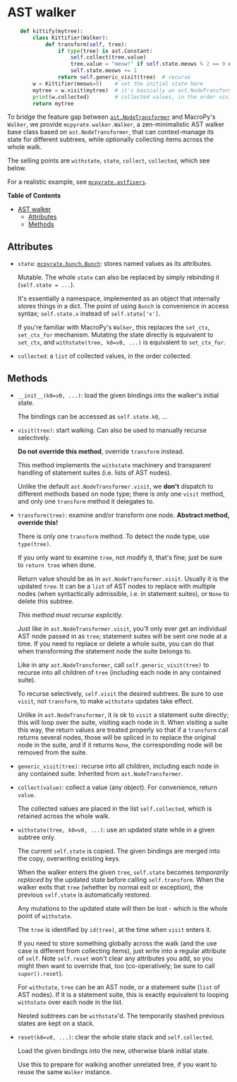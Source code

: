 # AST walker

```python
    def kittify(mytree):
        class Kittifier(Walker):
            def transform(self, tree):
                if type(tree) is ast.Constant:
                    self.collect(tree.value)
                    tree.value = "meow!" if self.state.meows % 2 == 0 else "miaow!"
                    self.state.meows += 1
                return self.generic_visit(tree)  # recurse
        w = Kittifier(meows=0)    # set the initial state here
        mytree = w.visit(mytree)  # it's basically an ast.NodeTransformer
        print(w.collected)        # collected values, in the order visited
        return mytree
```

To bridge the feature gap between
[`ast.NodeTransformer`](https://docs.python.org/3/library/ast.html#ast.NodeTransformer)
and MacroPy's `Walker`, we provide `mcpyrate.walker.Walker`, a zen-minimalistic
AST walker base class based on `ast.NodeTransformer`, that can context-manage
its state for different subtrees, while optionally collecting items across the
whole walk.

The selling points are `withstate`, `state`, `collect`, `collected`, which see below.

For a realistic example, see [`mcpyrate.astfixers`](mcpyrate/astfixers.py).

<!-- markdown-toc start - Don't edit this section. Run M-x markdown-toc-refresh-toc -->
**Table of Contents**

- [AST walker](#ast-walker)
    - [Attributes](#attributes)
    - [Methods](#methods)

<!-- markdown-toc end -->


## Attributes

 - `state`: [`mcpyrate.bunch.Bunch`](mcpyrate/bunch.py): stores named values as its attributes.

   Mutable. The whole `state` can also be replaced by simply rebinding it
   (`self.state = ...`).

   It's essentially a namespace, implemented as an object that internally stores
   things in a dict. The point of using `Bunch` is convenience in access syntax;
   `self.state.x` instead of `self.state['x']`.

   If you're familiar with MacroPy's `Walker`, this replaces the `set_ctx`,
   `set_ctx_for` mechanism. Mutating the state directly is equivalent to
   `set_ctx`, and `withstate(tree, k0=v0, ...)` is equivalent to `set_ctx_for`.

 - `collected`: a `list` of collected values, in the order collected.


## Methods

 - `__init__(k0=v0, ...)`: load the given bindings into the walker's initial state.

   The bindings can be accessed as `self.state.k0`, ...

 - `visit(tree)`: start walking. Can also be used to manually recurse selectively.

   **Do not override this method**, override `transform` instead.

   This method implements the `withstate` machinery and transparent
   handling of statement suites (i.e. lists of AST nodes).

   Unlike the default `ast.NodeTransformer.visit`, we **don't** dispatch
   to different methods based on node type; there is only one `visit`
   method, and only one `transform` method it delegates to.

 - `transform(tree)`: examine and/or transform one node. **Abstract method, override this!**

   There is only one `transform` method. To detect the node type, use `type(tree)`.

   If you only want to examine `tree`, not modify it, that's fine;
   just be sure to `return tree` when done.

   Return value should be as in `ast.NodeTransformer.visit`. Usually it is the
   updated `tree`. It can be a `list` of AST nodes to replace with multiple
   nodes (when syntactically admissible, i.e. in statement suites), or `None`
   to delete this subtree.

   *This method must recurse explicitly.*

   Just like in `ast.NodeTransformer.visit`, you'll only ever get an individual
   AST node passed in as `tree`; statement suites will be sent one node at a time.
   If you need to replace or delete a whole suite, you can do that when transforming
   the statement node the suite belongs to.

   Like in any `ast.NodeTransformer`, call `self.generic_visit(tree)` to
   recurse into all children of `tree` (including each node in any contained suite).

   To recurse selectively, `self.visit` the desired subtrees. Be sure to use `visit`,
   not `transform`, to make `withstate` updates take effect.
   
   Unlike in `ast.NodeTransformer`, it is ok to `visit` a statement suite directly;
   this will loop over the suite, visiting each node in it. When visiting a suite
   this way, the return values are treated properly so that if a `transform` call
   returns several nodes, those will be spliced in to replace the original node in
   the suite, and if it returns `None`, the corresponding node will be removed
   from the suite.

 - `generic_visit(tree)`: recurse into all children, including each node in any
   contained suite. Inherited from `ast.NodeTransformer`.

 - `collect(value)`: collect a value (any object). For convenience, return `value`.

   The collected values are placed in the list `self.collected`, which is
   retained across the whole walk.

 - `withstate(tree, k0=v0, ...)`: use an updated state while in a given subtree only.

   The current `self.state` is copied. The given bindings are merged into the
   copy, overwriting existing keys.

   When the walker enters the given `tree`, `self.state` becomes
   *temporarily replaced* by the updated state before calling `self.transform`.
   When the walker exits that `tree` (whether by normal exit or exception),
   the previous `self.state` is automatically restored.

   Any mutations to the updated state will then be lost - which is the
   whole point of `withstate`.

   The `tree` is identified by `id(tree)`, at the time when `visit` enters it.

   If you need to store something globally across the walk (and the use case
   is different from collecting items), just write into a regular attribute of
   `self`. Note `self.reset` won't clear any attributes you add, so you might
   then want to override that, too (co-operatively; be sure to call
   `super().reset`).

   For `withstate`, `tree` can be an AST node, or a statement suite (`list` of
   AST nodes). If it is a statement suite, this is exactly equivalent to
   looping `withstate` over each node in the list.

   Nested subtrees can be `withstate`'d. The temporarily stashed previous
   states are kept on a stack.

 - `reset(k0=v0, ...)`: clear the whole state stack and `self.collected`.

   Load the given bindings into the new, otherwise blank initial state. 

   Use this to prepare for walking another unrelated tree, if you want to
   reuse the same `Walker` instance.
